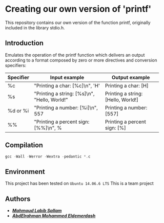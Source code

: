 # Creating our own version of 'printf'

This repository contains our own version of the function printf, originally included in the library stdio.h.


## Introduction
Emulates the operation of the printf function which delivers an output according to a format composed by zero or more directives and conversion specifiers:

Specifier | Input example | Output example
| --- | --- | --- |
%c | "Printing a char: [%c]\n", 'H' | Printing a char: [H]
%s | "Printing a string: [%s]\n", "Hello, World!" | Printing a string: [Hello, World!]
%d or %i | "Printing a number: [%i]\n", 557 | Printing a number: [557]
%% | "Printing a percent sign: [%%]\n", % | Printing a percent sign: [%]



## Compilation

```c
gcc -Wall -Werror -Wextra -pedantic *.c
````


## Environment
 This project has been tested on `Ubuntu 14.06.6 LTS`
 This is a team project


## Authors

- ***[Mahmoud Labib Sallam](https://github.com/MahmudLabib)***
- ***[AbdElrahman Mohammed Eldemerdash](https://github.com/engakhattab)***
